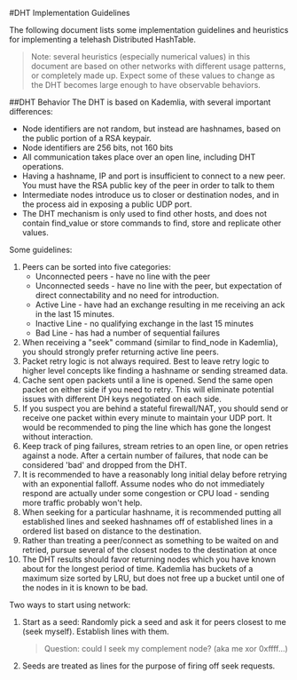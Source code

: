 #DHT Implementation Guidelines

The following document lists some implementation guidelines and heuristics for
implementing a telehash Distributed HashTable. 

> Note: several heuristics (especially numerical values) in this document are
> based on other networks with different usage patterns, or completely made up.
> Expect some of these values to change as the DHT becomes large enough to have
> observable behaviors.

##DHT Behavior
The DHT is based on Kademlia, with several important differences:
 - Node identifiers are not random, but instead are hashnames, based on the
   public portion of a RSA keypair.
 - Node identifiers are 256 bits, not 160 bits
 - All communication takes place over an open line, including DHT operations.
 - Having a hashname, IP and port is insufficient to connect to a new peer. You
   must have the RSA public key of the peer in order to talk to them
 - Intermediate nodes introduce us to closer or destination nodes, and in the
   process aid in exposing a public UDP port.
 - The DHT mechanism is only used to find other hosts, and does not contain
   find_value or store commands to find, store and replicate other values.

Some guidelines:
   
 1. Peers can be sorted into five categories:
    - Unconnected peers - have no line with the peer
	- Unconnected seeds - have no line with the peer, but expectation of direct
	  connectability and no need for introduction.
	- Active Line - have had an exchange resulting in me receiving an ack in
	  the last 15 minutes.
	- Inactive Line - no qualifying exchange in the last 15 minutes
	- Bad Line - has had a number of sequential failures
 2. When receiving a "seek" command (similar to find_node in Kademlia), you
    should strongly prefer returning active line peers. 
 3. Packet retry logic is not always required. Best to leave retry logic to
    higher level concepts like finding a hashname or sending streamed data.
 4. Cache sent open packets until a line is opened. Send the same open packet on
    either side if you need to retry. This will eliminate potential issues with
	different DH keys negotiated on each side.
 5. If you suspect you are behind a stateful firewall/NAT, you should send or
    receive one packet within every minute to maintain your UDP port. It would
	be recommended to ping the line which has gone the longest without
	interaction.
 6. Keep track of ping failures, stream retries to an open line, or open
    retries against a node. After a certain number of failures, that node can
	be considered 'bad' and dropped from the DHT.
 7. It is recommended to have a reasonably long initial delay before retrying
    with an exponential falloff. Assume nodes who do not immediately respond
	are actually under some congestion or CPU load - sending more traffic
	probably won't help.
 8. When seeking for a particular hashname, it is recommended putting all
    established lines and seeked hashnames off of established lines in a
	ordered list based on distance to the destination.
 9. Rather than treating a peer/connect as something to be waited on and
    retried, pursue several of the closest nodes to the destination at once
 10. The DHT results should favor returning nodes which you have known about for
    the longest period of time. Kademlia has buckets of a maximum size sorted by
    LRU, but does not free up a bucket until one of the nodes in it is known to
    be bad.

Two ways to start using network:
1. Start as a seed: Randomly pick a seed and ask it for peers closest to me (seek myself). Establish lines with them.

   > Question: could I seek my complement node? (aka me xor 0xffff...)
2. Seeds are treated as lines for the purpose of firing off seek requests.
